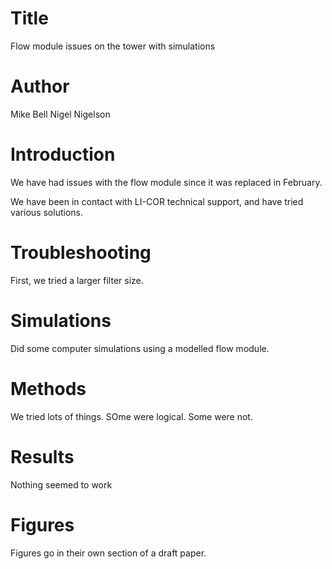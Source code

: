 # Title
Flow module issues on the tower with simulations

# Author
Mike Bell
Nigel Nigelson

# Introduction
We have had issues with the flow module since it was replaced in February.

We have been in contact with LI-COR technical support, and have tried various solutions.

# Troubleshooting
First, we tried a larger filter size.

# Simulations
Did some computer simulations using a modelled flow module.

# Methods
We tried lots of things. SOme were logical. Some were not.

# Results
Nothing seemed to work

# Figures
Figures go in their own section of a draft paper.
